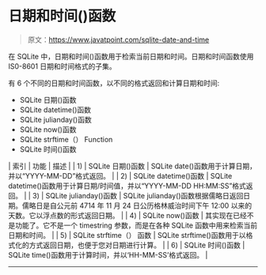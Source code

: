 # 日期和时间()函数

> 原文：<https://www.javatpoint.com/sqlite-date-and-time>

在 SQLite 中，日期和时间()函数用于检索当前日期和时间。日期和时间函数使用 IS0-8601 日期和时间格式的子集。

有 6 个不同的日期和时间函数，以不同的格式返回和计算日期和时间:

*   SQLite 日期()函数
*   SQLite datetime()函数
*   SQLite julianday()函数
*   SQLite now()函数
*   SQLite strftime（） Function
*   SQLite 时间()函数

| 索引 | 功能 | 描述 |
| 1) | SQLite 日期()函数 | SQLite date()函数用于计算日期，并以“YYYY-MM-DD”格式返回。 |
| 2) | SQLite datetime()函数 | SQLite datetime()函数用于计算日期/时间值，并以“YYYY-MM-DD HH:MM:SS”格式返回。 |
| 3) | SQLite julianday()函数 | SQLite julianday()函数根据儒略日返回日期。儒略日是自公元前 4714 年 11 月 24 日公历格林威治时间下午 12:00 以来的天数。它以浮点数的形式返回日期。 |
| 4) | SQLite now()函数 | 其实现在已经不是功能了。它不是一个 timestring 参数，而是在各种 SQLite 函数中用来检索当前日期和时间。 |
| 5) | SQLite strftime（） 函数 | SQLite strftime()函数用于以格式化的方式返回日期，也便于您对日期进行计算。 |
| 6) | SQLite 时间()函数 | SQLite time()函数用于计算时间，并以‘HH-MM-SS’格式返回。 |

* * *